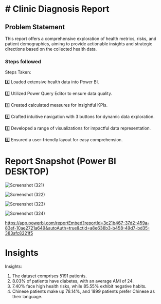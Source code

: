 # # Clinic Diagnosis Report

## Problem Statement

This report offers a comprehensive exploration of health metrics, risks, and patient demographics, aiming to provide actionable insights and strategic directions based on the collected health data.


### Steps followed 
Steps Taken:

1️⃣ Loaded extensive health data into Power BI.

2️⃣ Utilized Power Query Editor to ensure data quality.

3️⃣ Created calculated measures for insightful KPIs.

4️⃣ Crafted intuitive navigation with 3 buttons for dynamic data exploration.

5️⃣ Developed a range of visualizations for impactful data representation.

6️⃣ Ensured a user-friendly layout for easy comprehension.

 # Report Snapshot (Power BI DESKTOP)

 
![Screenshot (321)](https://github.com/ajay9359/Project_1/assets/153490133/26ba6f22-b57f-448e-9eed-443fd1649030)

![Screenshot (322)](https://github.com/ajay9359/Project_1/assets/153490133/e364245e-f311-4245-b798-262c9fd93f80)

![Screenshot (323)](https://github.com/ajay9359/Project_1/assets/153490133/500c8f2d-3c3f-404b-93a5-bcd3b526bed5)

![Screenshot (324)](https://github.com/ajay9359/Project_1/assets/153490133/ed95f5c9-cea7-4611-aef7-d37b1a3ce154)

https://app.powerbi.com/reportEmbed?reportId=3c21b467-37d2-459a-83ef-10ae2721a649&autoAuth=true&ctid=a8e638b3-b458-49d7-bd35-383afc8221f5

# Insights

Insights:

1. The dataset comprises 5191 patients.
2. 8.03% of patients have diabetes, with an average AMI of 24.
3. 7.40% face high health risks, while 85.55% exhibit negative habits.
4. Chinese patients make up 78.14%, and 1899 patients prefer Chinese as their language.
